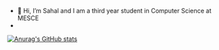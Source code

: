 - 👋 Hi, I’m Sahal and I am a third year student in Computer Science at MESCE
- 
[![Anurag's GitHub stats](https://github-readme-stats.vercel.app/api?username=SAHAL)](https://github.com/anuraghazra/github-readme-stats)
